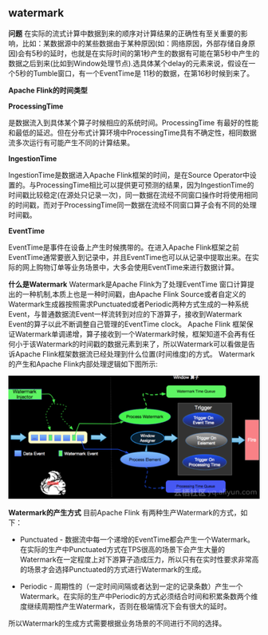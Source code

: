 ## watermark
**问题**
在实际的流式计算中数据到来的顺序对计算结果的正确性有至关重要的影响，比如：某数据源中的某些数据由于某种原因(如：网络原因，外部存储自身原因)会有5秒的延时，也就是在实际时间的第1秒产生的数据有可能在第5秒中产生的数据之后到来(比如到Window处理节点).选具体某个delay的元素来说，假设在一个5秒的Tumble窗口，有一个EventTime是 11秒的数据，在第16秒时候到来了。

**Apache Flink的时间类型**

**ProcessingTime**

是数据流入到具体某个算子时候相应的系统时间。ProcessingTime 有最好的性能和最低的延迟。但在分布式计算环境中ProcessingTime具有不确定性，相同数据流多次运行有可能产生不同的计算结果。

**IngestionTime**

IngestionTime是数据进入Apache Flink框架的时间，是在Source Operator中设置的。与ProcessingTime相比可以提供更可预测的结果，因为IngestionTime的时间戳比较稳定(在源处只记录一次)，同一数据在流经不同窗口操作时将使用相同的时间戳，而对于ProcessingTime同一数据在流经不同窗口算子会有不同的处理时间戳。

**EventTime**

EventTime是事件在设备上产生时候携带的。在进入Apache Flink框架之前EventTime通常要嵌入到记录中，并且EventTime也可以从记录中提取出来。在实际的网上购物订单等业务场景中，大多会使用EventTime来进行数据计算。

**什么是Watermark**
Watermark是Apache Flink为了处理EventTime 窗口计算提出的一种机制,本质上也是一种时间戳，由Apache Flink Source或者自定义的Watermark生成器按照需求Punctuated或者Periodic两种方式生成的一种系统Event，与普通数据流Event一样流转到对应的下游算子，接收到Watermark Event的算子以此不断调整自己管理的EventTime clock。 Apache Flink 框架保证Watermark单调递增，算子接收到一个Watermark时候，框架知道不会再有任何小于该Watermark的时间戳的数据元素到来了，所以Watermark可以看做是告诉Apache Flink框架数据流已经处理到什么位置(时间维度)的方式。 Watermark的产生和Apache Flink内部处理逻辑如下图所示:

![缓存](https://raw.githubusercontent.com/chenxh/interviews/master/02_bigdata/imgs/flink-watermark.png "图片title")

**Watermark的产生方式**
目前Apache Flink 有两种生产Watermark的方式，如下：

* Punctuated - 数据流中每一个递增的EventTime都会产生一个Watermark。 在实际的生产中Punctuated方式在TPS很高的场景下会产生大量的Watermark在一定程度上对下游算子造成压力，所以只有在实时性要求非常高的场景才会选择Punctuated的方式进行Watermark的生成。

* Periodic - 周期性的（一定时间间隔或者达到一定的记录条数）产生一个Watermark。在实际的生产中Periodic的方式必须结合时间和积累条数两个维度继续周期性产生Watermark，否则在极端情况下会有很大的延时。

所以Watermark的生成方式需要根据业务场景的不同进行不同的选择。

